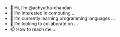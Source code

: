 - 👋 Hi, I’m @achyutha-chandan
- 👀 I’m interested in computing ...
- 🌱 I’m currently learning programming languages ...
- 💞️ I’m looking to collaborate on ...
- 📫 How to reach me ...

<!---
achyutha-chandan/achyutha-chandan is a ✨ special ✨ repository because its `README.md` (this file) appears on your GitHub profile.
You can click the Preview link to take a look at your changes.
--->
